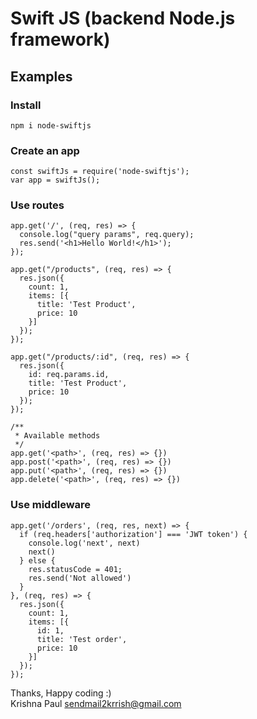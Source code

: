 # Swift JS (backend Node.js framework)

## Examples

### Install
```
npm i node-swiftjs
```

### Create an app
```
const swiftJs = require('node-swiftjs');
var app = swiftJs();
```

### Use routes
```
app.get('/', (req, res) => {
  console.log("query params", req.query);
  res.send('<h1>Hello World!</h1>');
});

app.get("/products", (req, res) => {
  res.json({
    count: 1,
    items: [{
      title: 'Test Product',
      price: 10
    }]
  });
});

app.get("/products/:id", (req, res) => {
  res.json({
    id: req.params.id,
    title: 'Test Product',
    price: 10
  });
});

/**
 * Available methods
 */
app.get('<path>', (req, res) => {})
app.post('<path>', (req, res) => {})
app.put('<path>', (req, res) => {})
app.delete('<path>', (req, res) => {})
```

### Use middleware
```
app.get('/orders', (req, res, next) => {
  if (req.headers['authorization'] === 'JWT token') {
    console.log('next', next)
    next()
  } else {
    res.statusCode = 401;
    res.send('Not allowed')
  }
}, (req, res) => {
  res.json({
    count: 1,
    items: [{
      id: 1,
      title: 'Test order',
      price: 10
    }]
  });
});
```

Thanks, Happy coding :)<br />
Krishna Paul <sendmail2krrish@gmail.com>
